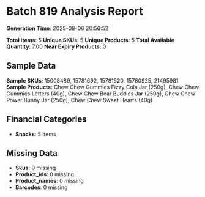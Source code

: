 # Batch 819 Analysis Report

**Generation Time**: 2025-08-06 20:56:52

**Total Items**: 5
**Unique SKUs**: 5
**Unique Products**: 5
**Total Available Quantity**: 7.00
**Near Expiry Products**: 0

## Sample Data
**Sample SKUs**: 15008489, 15781692, 15781620, 15780925, 21495981
**Sample Products**: Chew Chew Gummies Fizzy Cola Jar (250g), Chew Chew Gummies Letters (40g), Chew Chew Bear Buddies Jar (250g), Chew Chew Power Bunny Jar (250g), Chew Chew Sweet Hearts (40g)

## Financial Categories
- **Snacks**: 5 items

## Missing Data
- **Skus**: 0 missing
- **Product_ids**: 0 missing
- **Product_names**: 0 missing
- **Barcodes**: 0 missing
